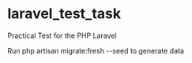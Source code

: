 # laravel_test_task
Practical Test for the PHP Laravel 

Run php artisan migrate:fresh --seed to generate data
